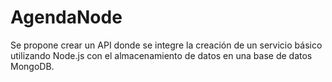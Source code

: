 # AgendaNode
Se propone crear un API donde se integre la creación de un servicio básico utilizando Node.js  con el almacenamiento de datos en una base de  datos MongoDB.
